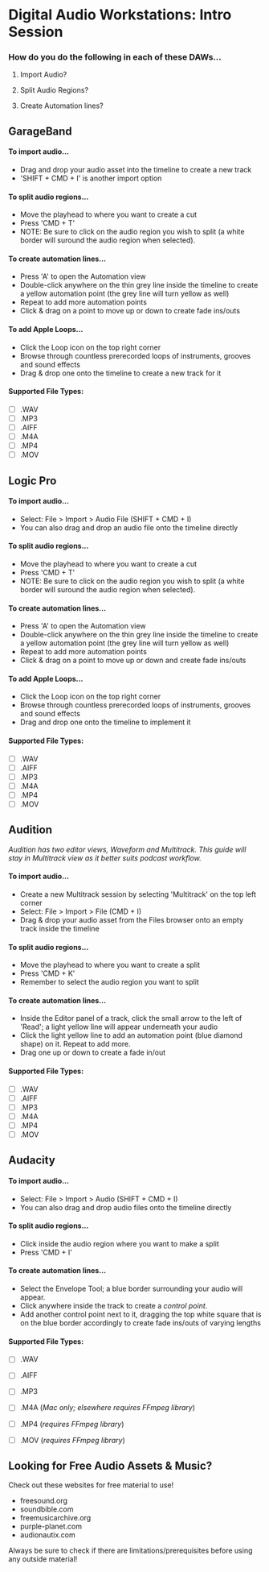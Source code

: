 # Digital Audio Workstations: Intro Session

 ### How do you do the following in each of these DAWs...
 
 1. Import Audio?

 2. Split Audio Regions?

 3. Create Automation lines?

## GarageBand

#### To import audio...
- Drag and drop your audio asset into the timeline to create a new track
- 'SHIFT + CMD + I' is another import option

#### To split audio regions...
- Move the playhead to where you want to create a cut
- Press 'CMD + T'
- NOTE: Be sure to click on the audio region you wish to split (a white border will suround the audio region when selected).

#### To create automation lines...
- Press 'A' to open the Automation view
- Double-click anywhere on the thin grey line inside the timeline to create a yellow automation point (the grey line will turn yellow as well)
- Repeat to add more automation points
- Click & drag on a point to move up or down to create fade ins/outs

#### To add Apple Loops...
- Click the Loop icon on the top right corner
- Browse through countless prerecorded loops of instruments, grooves and sound effects
- Drag & drop one onto the timeline to create a new track for it

#### Supported File Types:

- [ ] .WAV
- [ ] .MP3
- [ ] .AIFF
- [ ] .M4A
- [ ] .MP4
- [ ] .MOV

## Logic Pro

#### To import audio...
- Select: File > Import > Audio File (SHIFT + CMD + I)
- You can also drag and drop an audio file onto the timeline directly

#### To split audio regions...
- Move the playhead to where you want to create a cut
- Press 'CMD + T'
- NOTE: Be sure to click on the audio region you wish to split (a white border will suround the audio region when selected).

#### To create automation lines...
- Press 'A' to open the Automation view
- Double-click anywhere on the thin grey line inside the timeline to create a yellow automation point (the grey line will turn yellow as well)
- Repeat to add more automation points
- Click & drag on a point to move up or down and create fade ins/outs

#### To add Apple Loops...
- Click the Loop icon on the top right corner
- Browse through countless prerecorded loops of instruments, grooves and sound effects
- Drag and drop one onto the timeline to implement it

#### Supported File Types:
- [ ] .WAV
- [ ] .AIFF
- [ ] .MP3
- [ ] .M4A
- [ ] .MP4
- [ ] .MOV

## Audition
*Audition has two editor views, Waveform and Multitrack. This guide will stay in Multitrack view as it better suits podcast workflow.*

#### To import audio...
- Create a new Multitrack session by selecting 'Multitrack' on the top left corner
- Select: File > Import > File (CMD + I)
- Drag & drop your audio asset from the Files browser onto an empty track inside the timeline

#### To split audio regions...
- Move the playhead to where you want to create a split
- Press 'CMD + K'
- Remember to select the audio region you want to split

#### To create automation lines...
- Inside the Editor panel of a track, click the small arrow to the left of 'Read'; a light yellow line will appear underneath your audio
- Click the light yellow line to add an automation point (blue diamond shape) on it. Repeat to add more.
- Drag one up or down to create a fade in/out

#### Supported File Types:
- [ ] .WAV
- [ ] .AIFF
- [ ] .MP3
- [ ] .M4A
- [ ] .MP4
- [ ] .MOV

## Audacity

#### To import audio...
- Select: File > Import > Audio (SHIFT + CMD + I)
- You can also drag and drop audio files onto the timeline directly

#### To split audio regions...
- Click inside the audio region where you want to make a split
- Press 'CMD + I'

#### To create automation lines...
- Select the Envelope Tool; a blue border surrounding your audio will appear. 
- Click anywhere inside the track to create a *control point*.
- Add another control point next to it, dragging the top white square that is on the blue border accordingly to create fade ins/outs of varying lengths

#### Supported File Types:
- [ ] .WAV
- [ ] .AIFF
- [ ] .MP3
- [ ] .M4A (*Mac only; elsewhere requires FFmpeg library*)
- [ ] .MP4 (*requires FFmpeg library*)
- [ ] .MOV (*requires FFmpeg library*)


## Looking for Free Audio Assets & Music?
Check out these websites for free material to use!
- freesound.org
- soundbible.com
- freemusicarchive.org
- purple-planet.com
- audionautix.com

Always be sure to check if there are limitations/prerequisites before using any outside material!

